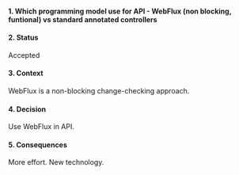 #### 1. Which programming model use for API - WebFlux (non blocking, funtional) vs standard annotated controllers

#### 2. Status 
Accepted

#### 3. Context 
WebFlux is a non-blocking change-checking approach.

#### 4. Decision 
Use WebFlux in API.

#### 5. Consequences 
More effort.
New technology.
